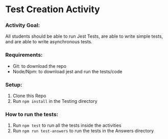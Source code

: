 # Test Creation Activity

### Activity Goal:
All students should be able to run Jest Tests, are able to write simple tests, and are able to write asynchronous tests.

### Requirements:
 - Git: to download the repo
 - Node/Npm: to download jest and run the tests/code

### Setup:
1. Clone this Repo
2. Run `npm install` in the Testing directory

### How to run the tests:
1. Run `npm test` to run all the tests inside the activities
2. Run `npm run test-answers` to run the tests in the Answers directory